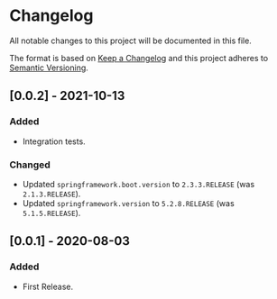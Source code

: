 # Changelog
All notable changes to this project will be documented in this file.

The format is based on [Keep a Changelog](http://keepachangelog.com/en/1.0.0/) and this project adheres to [Semantic Versioning](http://semver.org/spec/v2.0.0.html).


## [0.0.2] - 2021-10-13
### Added
* Integration tests.

### Changed
* Updated `springframework.boot.version` to `2.3.3.RELEASE` (was `2.1.3.RELEASE`).
* Updated `springframework.version` to `5.2.8.RELEASE` (was `5.1.5.RELEASE`).

## [0.0.1] - 2020-08-03
### Added
* First Release.

